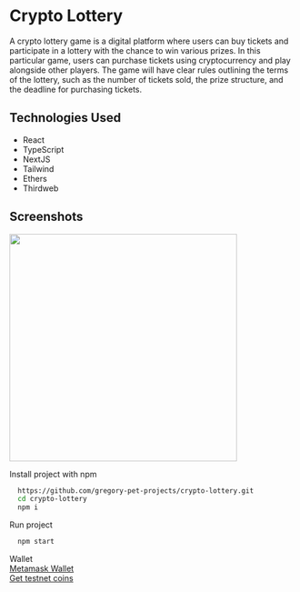 # Crypto Lottery
A crypto lottery game is a digital platform where users can buy tickets and participate in a lottery with the chance to win various prizes. In this particular game, users can purchase tickets using cryptocurrency and play alongside other players. The game will have clear rules outlining the terms of the lottery, such as the number of tickets sold, the prize structure, and the deadline for purchasing tickets.

## Technologies Used
- React
- TypeScript
- NextJS
- Tailwind
- Ethers
- Thirdweb

## Screenshots
<div align="left">
    <img src="https://firebasestorage.googleapis.com/v0/b/pet-projects-db.appspot.com/o/Portfolio%20previews%2Fcrypto-lottery%2FScreenshot%202023-04-23%20at%2019.00.35.png?alt=media&token=5e821216-a6a1-41a9-b7dc-8b63fa423366" width="400px"</img> 
    
</div>

Install project with npm

```bash
  https://github.com/gregory-pet-projects/crypto-lottery.git
  cd crypto-lottery
  npm i
```

Run project
```bash
  npm start
```
Wallet<br/>
[Metamask Wallet](https://metamask.io/)<br/>
[Get testnet coins](https://faucet.polygon.technology/)
